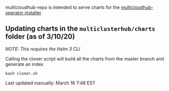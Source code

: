 multicloudhub-repo is intended to serve charts for the [multicloudhub-operator installer](https://github.com/open-cluster-management/multicloudhub-operator)

## Updating charts in the `multiclusterhub/charts` folder (as of 3/10/20)

*NOTE: This requires the Helm 3 CLI*

Calling the cloner script will build all the charts from the master branch and generate an index
```console
bash cloner.sh
```

Last updated manually: March 16 7:48 EST
